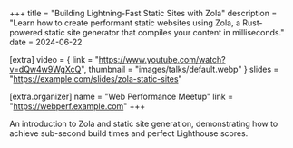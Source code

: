 +++
title = "Building Lightning-Fast Static Sites with Zola"
description = "Learn how to create performant static websites using Zola, a Rust-powered static site generator that compiles your content in milliseconds."
date = 2024-06-22

[extra]
video = { link = "https://www.youtube.com/watch?v=dQw4w9WgXcQ", thumbnail = "images/talks/default.webp" }
slides = "https://example.com/slides/zola-static-sites"

[extra.organizer]
name = "Web Performance Meetup"
link = "https://webperf.example.com"
+++

An introduction to Zola and static site generation, demonstrating how to achieve sub-second build times and perfect Lighthouse scores.
